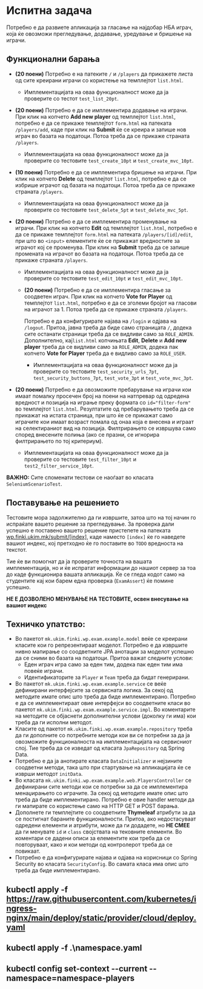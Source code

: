 # Испитна задача

Потребно е да развиете апликација за гласање на најдобар НБА играч, која ќе овозможи прегледување, додавање, уредување и бришење на играчи.

## Функционални барања

- **(20 поени)** Потребно е на патеките `/` и `/players` да прикажете листа од сите креирани играчи со користење на темплејтот `list.html`.
  - Имплементацијата на оваа функционалност може да ја проверите со тестот `test_list_20pt`.

- **(20 поени)** Потребно е да се имплементира додавање на играчи. При клик на копчето **Add new player** од темплејтот `list.html`, потребно е да се прикаже темплејтот `form.html` на патеката `/players/add`, каде при клик на **Submit** ќе се креира и запише нов играч во базата на податоци. Потоа треба да се прикаже страната `/players`.
  - Имплементацијата на оваа функционалност може да ја проверите со тестовите `test_create_10pt` и `test_create_mvc_10pt`.

- **(10 поени)** Потребно е да се имплементира бришење на играчи. При клик на копчето **Delete** од темплејтот `list.html`, потребно е да се избрише играчот од базата на податоци. Потоа треба да се прикаже страната `/players`.
  - Имплементацијата на оваа функционалност може да ја проверите со тестовите `test_delete_5pt` и `test_delete_mvc_5pt`.

- **(20 поени)** Потребно е да се имплементира променување на играчи. При клик на копчето **Edit** од темплејтот `list.html`, потребно е да се прикаже темплејтот `form.html` на патеката `/players/[id]/edit`, при што во `<input>` елементите ќе се прикажат вредностите за играчот кој се променува. При клик на **Submit** треба да се запише промената на играчот во базата на податоци. Потоа треба да се прикаже страната `/players`.
  - Имплементацијата на оваа функционалност може да ја проверите со тестовите `test_edit_10pt` и `test_edit_mvc_10pt`.

  - **(20 поени)** Потребно е да се имплементира гласање за соодветен играч. При клик на копчето **Vote for Player** од темплејтот `list.html`, потребно е да се зголеми бројот на гласови на играчот за 1. Потоа треба да се прикаже страната `/players`.
  
      Потребно е да конфигурирате најава на `/login` и одјава на `/logout`. Притоа, јавна треба да биде само страницата `/`, додека сите останати страници треба да се видливи само за `ROLE_ADMIN`. Дополнително, кај`list.html` копчињата **Edit**, **Delete** и **Add new player** треба да се видливи само за `ROLE_ADMIN`, додека пак копчето **Vote for Player** треба да е видливо само за `ROLE_USER`.
    - Имплементацијата на оваа функционалност може да ја проверите со тестовите `test_security_urls_7pt`, `test_security_buttons_7pt`, `test_vote_3pt` и `test_vote_mvc_3pt`.

- **(20 поени)** Потребно е да овозможите пребарување на играчи кои имаат помалку просечен број на поени на натпревар од одредена вредност и позиција на играње преку формата со `id="filter-form"` во темплејтот `list.html`. Резултатите од пребарувањето треба да се прикажат на истата страница, при што ќе се прикажат само играчите кои имаат возраст помала од онаа која е внесена и играат на селектираниот вид на позиција. Филтрирањето се извршува само според внесените полиња (ако се празни, се игнорира филтрирањето по тој критериум).
  - Имплементацијата на оваа функционалност може да ја проверите со тестовите `test_filter_10pt` и `test2_filter_service_10pt`.

**ВАЖНО:** Сите споменати тестови се наоѓаат во класата `SeleniumScenarioTest`.

## Поставување на решението
Тестовите мора задолжително да ги извршите, затоа што на тој начин го испраќате вашето решение за прегледување. За проверка дали успешно е поставено вашето решение пристепете на патеката [wp.finki.ukim.mk/submit/[index]](http://wp.finki.ukim.mk/submit/index),
каде наместо `[index]` ќе го наведете вашиот индекс, кој претходно ќе го поставите во `TODO` вредноста на текстот.

Тие ќе ви помогнат да ја проверите точноста на вашата имплементација, но и ќе испратат информации до нашиот сервер за тоа до каде функционира вашата апликација. Ќе се гледа кодот само на студентите кај кои барем една проверка (`ExamAssert`) ќе помине успешно.

**НЕ Е ДОЗВОЛЕНО МЕНУВАЊЕ НА ТЕСТОВИТЕ, освен внесување на вашиот индекс**

## Техничко упатство:
- Во пакетот `mk.ukim.finki.wp.exam.example.model` веќе се креирани класите кои го репрезентираат моделот.
  Потребно е да извршите нивно мапирање со соодветните JPA анотации за моделот успешно да се сними во базата на податоци.
  Притоа важат следните услови:
  - Еден играч игра само за еден тим, додека пак еден тим има повеќе играчи.
  - Идентификаторите за `Player` и `Team` треба да бидат генерирани.
- Во пакетот `mk.ukim.finki.wp.exam.example.service` се веќе дефинирани интерфејсите за сервисната логика.
  За секој од методите имате опис што треба да биде имплементирано. Потребно е да се имплементираат овие интерфејси во соодветните класи во пакетот `mk.ukim.finki.wp.exam.example.service.impl`. Во коментарите на методите се објаснети
  дополнителни услови (доколку ги има) кои треба да ги исполни методот.
- Класите од пакетот `mk.ukim.finki.wp.exam.example.repository` треба да ги дополните со потребните методи кои ви се потребни за да ја овозможите функционалноста на имплементацијата на сервисниот слој. Тие треба да се изведат од класата `JpaRepository` од Spring Data.
- Потребно е да ја анотирате класата `DataInitializer` и нејзините соодветни методи, така што при стартување на апликацијата ќе се изврши методот `initData`.
- Во класата `mk.ukim.finki.wp.exam.example.web.PlayersController` се дефинирани сите методи кои се потребни за да се имплементира менаџирањето со играчите.
  За секој од методите имате опис што треба да биде имплементирано. Потребно е овие handler методи да ги мапирате со користење само на HTTP GET и POST барања.
- Дополнете ги темплејтите со соодветните **Thymeleaf** атрибути за да се постигнат бараните функционалности.
  Притоа, ако недостасуваат одредени елементи и атрибути, може да ги додадете, но **НЕ СМЕЕ** да ги менувате `id` и `class` својствата на тековните елементи.
  Во коментари се дадени описи за елементите кои треба да се повторуваат, како и кои методи од контролерот треба да се повикаат.
- Потребно е да конфигурирате најава и одјава на корисници со Spring Security во класата `SecurityConfig`.
  Во самата класа има опис што треба да биде имплементирано.

## kubectl apply -f https://raw.githubusercontent.com/kubernetes/ingress-nginx/main/deploy/static/provider/cloud/deploy.yaml

## kubectl apply -f .\namespace.yaml 

## kubectl config set-context --current --namespace=namespace-players


